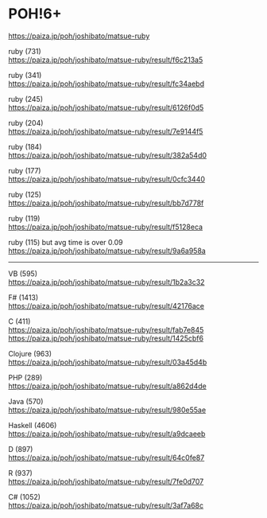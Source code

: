 POH!6+
===================
  
https://paiza.jp/poh/joshibato/matsue-ruby  
  
  
  
  
  

ruby (731)  
https://paiza.jp/poh/joshibato/matsue-ruby/result/f6c213a5  
  
ruby (341)  
https://paiza.jp/poh/joshibato/matsue-ruby/result/fc34aebd  
  
ruby (245)  
https://paiza.jp/poh/joshibato/matsue-ruby/result/6126f0d5  
  
ruby (204)  
https://paiza.jp/poh/joshibato/matsue-ruby/result/7e9144f5  
  
ruby (184)    
https://paiza.jp/poh/joshibato/matsue-ruby/result/382a54d0  
    
ruby (177)  
https://paiza.jp/poh/joshibato/matsue-ruby/result/0cfc3440  
  
ruby (125)  
https://paiza.jp/poh/joshibato/matsue-ruby/result/bb7d778f  
  
ruby (119)   
https://paiza.jp/poh/joshibato/matsue-ruby/result/f5128eca  
  
ruby (115) but avg time is over 0.09  
https://paiza.jp/poh/joshibato/matsue-ruby/result/9a6a958a  
  
-------
  
VB (595)  
https://paiza.jp/poh/joshibato/matsue-ruby/result/1b2a3c32  
  
F# (1413)  
https://paiza.jp/poh/joshibato/matsue-ruby/result/42176ace  
  
C (411)  
https://paiza.jp/poh/joshibato/matsue-ruby/result/fab7e845    
https://paiza.jp/poh/joshibato/matsue-ruby/result/1425cbf6    
  
Clojure (963)  
https://paiza.jp/poh/joshibato/matsue-ruby/result/03a45d4b  
  
PHP (289)  
https://paiza.jp/poh/joshibato/matsue-ruby/result/a862d4de  
  
Java (570)  
https://paiza.jp/poh/joshibato/matsue-ruby/result/980e55ae  
  
Haskell (4606)  
https://paiza.jp/poh/joshibato/matsue-ruby/result/a9dcaeeb  
  
D (897)  
https://paiza.jp/poh/joshibato/matsue-ruby/result/64c0fe87  
  
R (937)  
https://paiza.jp/poh/joshibato/matsue-ruby/result/7fe0d707  
  
C# (1052)  
https://paiza.jp/poh/joshibato/matsue-ruby/result/3af7a68c  
